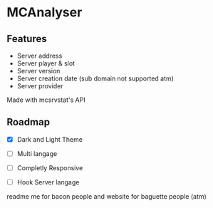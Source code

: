 # MCAnalyser 

## Features
- Server address
- Server player & slot
- Server version
- Server creation date (sub domain not supported atm)
- Server provider

Made with mcsrvstat's API
## Roadmap
- [x] Dark and Light Theme
- [ ] Multi langage
- [ ] Completly Responsive 
- [ ] Hook Server langage 


readme me for bacon people and website for baguette people (atm)